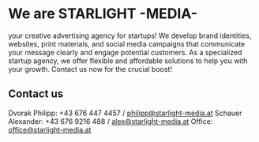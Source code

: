 # We are STARLIGHT -MEDIA-

your creative advertising agency for startups! We develop brand identities, websites, print materials, and social media campaigns that communicate your message clearly and engage potential customers. As a specialized startup agency, we offer flexible and affordable solutions to help you with your growth. Contact us now for the crucial boost!

## Contact us
Dvorak Philipp: +43 676 447 4457 / philipp@starlight-media.at
Schauer Alexander: +43 676 9216 488 / alex@starlight-media.at
Office: office@starlight-media.at
